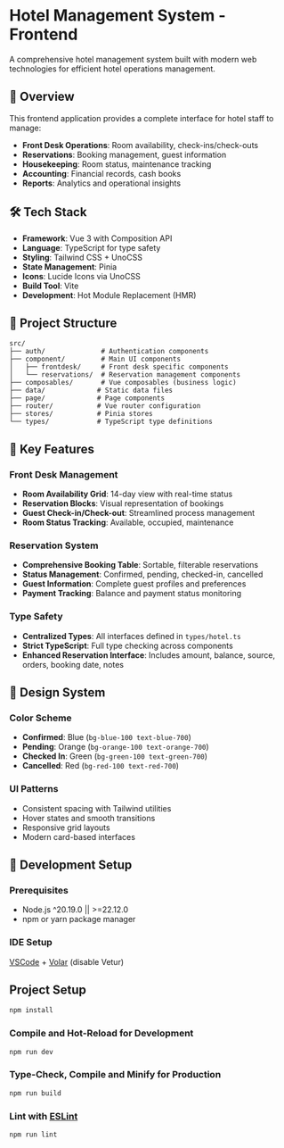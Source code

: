 # Hotel Management System - Frontend

A comprehensive hotel management system built with modern web technologies for efficient hotel operations management.

## 🏨 Overview

This frontend application provides a complete interface for hotel staff to manage:
- **Front Desk Operations**: Room availability, check-ins/check-outs
- **Reservations**: Booking management, guest information
- **Housekeeping**: Room status, maintenance tracking
- **Accounting**: Financial records, cash books
- **Reports**: Analytics and operational insights

## 🛠 Tech Stack

- **Framework**: Vue 3 with Composition API
- **Language**: TypeScript for type safety
- **Styling**: Tailwind CSS + UnoCSS
- **State Management**: Pinia
- **Icons**: Lucide Icons via UnoCSS
- **Build Tool**: Vite
- **Development**: Hot Module Replacement (HMR)

## 📁 Project Structure

```
src/
├── auth/              # Authentication components
├── component/         # Main UI components
│   ├── frontdesk/     # Front desk specific components
│   └── reservations/  # Reservation management components
├── composables/       # Vue composables (business logic)
├── data/             # Static data files
├── page/             # Page components
├── router/           # Vue router configuration
├── stores/           # Pinia stores
└── types/            # TypeScript type definitions
```

## 🎯 Key Features

### Front Desk Management
- **Room Availability Grid**: 14-day view with real-time status
- **Reservation Blocks**: Visual representation of bookings
- **Guest Check-in/Check-out**: Streamlined process management
- **Room Status Tracking**: Available, occupied, maintenance

### Reservation System
- **Comprehensive Booking Table**: Sortable, filterable reservations
- **Status Management**: Confirmed, pending, checked-in, cancelled
- **Guest Information**: Complete guest profiles and preferences
- **Payment Tracking**: Balance and payment status monitoring

### Type Safety
- **Centralized Types**: All interfaces defined in `types/hotel.ts`
- **Strict TypeScript**: Full type checking across components
- **Enhanced Reservation Interface**: Includes amount, balance, source, orders, booking date, notes

## 🎨 Design System

### Color Scheme
- **Confirmed**: Blue (`bg-blue-100 text-blue-700`)
- **Pending**: Orange (`bg-orange-100 text-orange-700`)
- **Checked In**: Green (`bg-green-100 text-green-700`)
- **Cancelled**: Red (`bg-red-100 text-red-700`)

### UI Patterns
- Consistent spacing with Tailwind utilities
- Hover states and smooth transitions
- Responsive grid layouts
- Modern card-based interfaces

## 🔧 Development Setup

### Prerequisites
- Node.js ^20.19.0 || >=22.12.0
- npm or yarn package manager

### IDE Setup
[VSCode](https://code.visualstudio.com/) + [Volar](https://marketplace.visualstudio.com/items?itemName=Vue.volar) (disable Vetur)

## Project Setup

```sh
npm install
```

### Compile and Hot-Reload for Development

```sh
npm run dev
```

### Type-Check, Compile and Minify for Production

```sh
npm run build
```

### Lint with [ESLint](https://eslint.org/)

```sh
npm run lint
```
